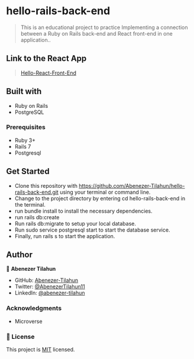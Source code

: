 # hello-rails-back-end
> This is an educational project to practice Implementing a connection between a Ruby on Rails back-end and React front-end in one application..

## Link to the React App

> [Hello-React-Front-End](https://github.com/Abenezer-Tilahun/hello-react-front-end.git)
## Built with

- Ruby on Rails
- PostgreSQL

### Prerequisites

- Ruby 3+
- Rails 7
- Postgresql

## Get Started

- Clone this repository with https://github.com/Abenezer-Tilahun/hello-rails-back-end.git using your terminal or command line.
- Change to the project directory by entering cd hello-rails-back-end in the terminal.
- run bundle install to install the necessary dependencies.
- run rails db:create
- Run rails db:migrate to setup your local database.
- Run sudo service postgresql start to start the database service.
- Finally, run rails s to start the application.


## Author

👤 **Abenezer Tilahun**

- GitHub: [Abenezer-Tilahun](https://github.com/Abenezer-Tilahun)
- Twitter: [@AbenezerTilahun11](https://twitter.com/AbenezerTilah11)
- LinkedIn: [@abenezer-tilahun](https://abenezer-tilahun.github.io/My-Portfolio/)

### Acknowledgments

- Microverse

### 📝 License

This project is [MIT](./LICENSE) licensed.